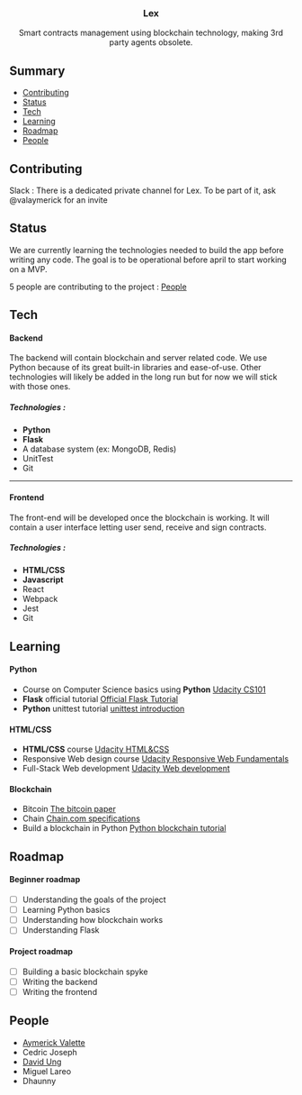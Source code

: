 
<p align="center">
    <img src="https://i.imgur.com/m1X6VoA.png" alt="" >

  <h3 align="center">Lex</h3>

  <p align="center">
    Smart contracts management using blockchain technology, making 3rd party agents obsolete. 
</p>


## Summary

- [Contributing](#contributing)
- [Status](#status)
- [Tech](#tech)
- [Learning](#learning)
- [Roadmap](#roadmap)
- [People](#people)

## Contributing

Slack : There is a dedicated private channel for Lex. To be part of it, ask @valaymerick for an invite



## Status

We are currently learning the technologies needed to build the app before writing any code. The goal is to be operational before april to start working on a MVP.

5 people are contributing to the project :  [People](#people)

## Tech

#### Backend 
The backend will contain blockchain and server related code. We use Python because of its great built-in libraries and ease-of-use. 
Other technologies will likely be added in the long run but for now we will stick with those ones.

##### Technologies :

 - **Python**
 - **Flask**
 - A database system (ex: MongoDB, Redis)
 - UnitTest
 - Git



---

#### Frontend
The front-end will be developed once the blockchain is working. It will contain a user interface letting user send, receive and sign contracts.

##### Technologies  :

 - **HTML/CSS**
 - **Javascript**
 - React
 - Webpack
 - Jest
 - Git

## Learning
#### Python

 - Course on Computer Science basics using **Python**  [Udacity CS101](https://eu.udacity.com/course/intro-to-computer-science--cs101)
 -  **Flask** official tutorial [Official Flask Tutorial](http://flask.pocoo.org/docs/0.12/tutorial/)
 - **Python** unittest tutorial [unittest introduction](http://pythontesting.net/framework/unittest/unittest-introduction/)


#### HTML/CSS

 - **HTML/CSS** course  [Udacity HTML&CSS](https://in.udacity.com/course/intro-to-html-and-css--ud304)
 - Responsive Web design course [Udacity Responsive Web Fundamentals](https://eu.udacity.com/course/responsive-web-design-fundamentals--ud893)
 - Full-Stack Web development [Udacity Web development](https://in.udacity.com/course/web-development--cs253)


#### Blockchain

- Bitcoin [The bitcoin paper](https://bitcoin.org/bitcoin.pdf)
- Chain [Chain.com specifications](https://chain.com/docs/1.2/protocol/specifications/blockchain#introduction)
- Build a blockchain in Python [Python blockchain tutorial](https://hackernoon.com/learn-blockchains-by-building-one-117428612f46)

## Roadmap 
#### Beginner roadmap
* [ ] Understanding the goals of the project
* [ ] Learning Python basics
* [ ] Understanding how blockchain works
* [ ] Understanding Flask

#### Project roadmap 
* [ ] Building a basic blockchain spyke
* [ ] Writing the backend
* [ ] Writing the frontend

## People
- [Aymerick Valette](https://github.com/valaymerick)
- Cedric Joseph
- [David Ung](https://github.com/ungdav)
- Miguel Lareo
- Dhaunny